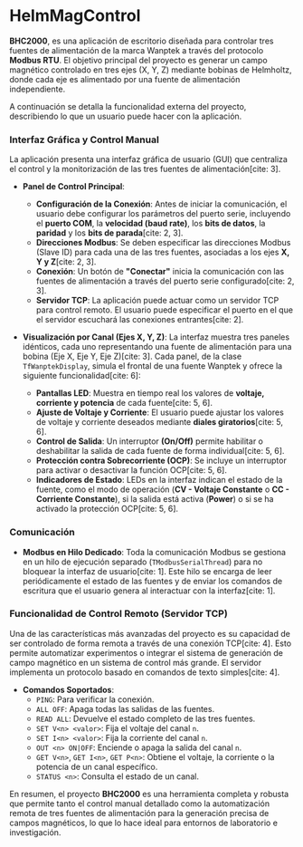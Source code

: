 # HelmMagControl
**BHC2000**, es una aplicación de escritorio diseñada para controlar tres fuentes de alimentación de la marca Wanptek a través del protocolo **Modbus RTU**. El objetivo principal del proyecto es generar un campo magnético controlado en tres ejes (X, Y, Z) mediante bobinas de Helmholtz, donde cada eje es alimentado por una fuente de alimentación independiente.

A continuación se detalla la funcionalidad externa del proyecto, describiendo lo que un usuario puede hacer con la aplicación.

### **Interfaz Gráfica y Control Manual**

La aplicación presenta una interfaz gráfica de usuario (GUI) que centraliza el control y la monitorización de las tres fuentes de alimentación[cite: 3].

* **Panel de Control Principal**:
    * **Configuración de la Conexión**: Antes de iniciar la comunicación, el usuario debe configurar los parámetros del puerto serie, incluyendo el **puerto COM**, la **velocidad (baud rate)**, los **bits de datos**, la **paridad** y los **bits de parada**[cite: 2, 3].
    * **Direcciones Modbus**: Se deben especificar las direcciones Modbus (Slave ID) para cada una de las tres fuentes, asociadas a los ejes **X, Y y Z**[cite: 2, 3].
    * **Conexión**: Un botón de **"Conectar"** inicia la comunicación con las fuentes de alimentación a través del puerto serie configurado[cite: 2, 3].
    * **Servidor TCP**: La aplicación puede actuar como un servidor TCP para control remoto. El usuario puede especificar el puerto en el que el servidor escuchará las conexiones entrantes[cite: 2].

* **Visualización por Canal (Ejes X, Y, Z)**:
    La interfaz muestra tres paneles idénticos, cada uno representando una fuente de alimentación para una bobina (Eje X, Eje Y, Eje Z)[cite: 3]. Cada panel, de la clase `TfWanptekDisplay`, simula el frontal de una fuente Wanptek y ofrece la siguiente funcionalidad[cite: 6]:
    * **Pantallas LED**: Muestra en tiempo real los valores de **voltaje, corriente y potencia** de cada fuente[cite: 5, 6].
    * **Ajuste de Voltaje y Corriente**: El usuario puede ajustar los valores de voltaje y corriente deseados mediante **diales giratorios**[cite: 5, 6].
    * **Control de Salida**: Un interruptor **(On/Off)** permite habilitar o deshabilitar la salida de cada fuente de forma individual[cite: 5, 6].
    * **Protección contra Sobrecorriente (OCP)**: Se incluye un interruptor para activar o desactivar la función OCP[cite: 5, 6].
    * **Indicadores de Estado**: LEDs en la interfaz indican el estado de la fuente, como el modo de operación (**CV - Voltaje Constante** o **CC - Corriente Constante**), si la salida está activa (**Power**) o si se ha activado la protección OCP[cite: 5, 6].

### **Comunicación**

* **Modbus en Hilo Dedicado**: Toda la comunicación Modbus se gestiona en un hilo de ejecución separado (`TModbusSerialThread`) para no bloquear la interfaz de usuario[cite: 1]. Este hilo se encarga de leer periódicamente el estado de las fuentes y de enviar los comandos de escritura que el usuario genera al interactuar con la interfaz[cite: 1].

### **Funcionalidad de Control Remoto (Servidor TCP)**

Una de las características más avanzadas del proyecto es su capacidad de ser controlado de forma remota a través de una conexión TCP[cite: 4]. Esto permite automatizar experimentos o integrar el sistema de generación de campo magnético en un sistema de control más grande. El servidor implementa un protocolo basado en comandos de texto simples[cite: 4].

* **Comandos Soportados**:
    * `PING`: Para verificar la conexión.
    * `ALL OFF`: Apaga todas las salidas de las fuentes.
    * `READ ALL`: Devuelve el estado completo de las tres fuentes.
    * `SET V<n> <valor>`: Fija el voltaje del canal `n`.
    * `SET I<n> <valor>`: Fija la corriente del canal `n`.
    * `OUT <n> ON|OFF`: Enciende o apaga la salida del canal `n`.
    * `GET V<n>`, `GET I<n>`, `GET P<n>`: Obtiene el voltaje, la corriente o la potencia de un canal específico.
    * `STATUS <n>`: Consulta el estado de un canal.

En resumen, el proyecto **BHC2000** es una herramienta completa y robusta que permite tanto el control manual detallado como la automatización remota de tres fuentes de alimentación para la generación precisa de campos magnéticos, lo que lo hace ideal para entornos de laboratorio e investigación.
